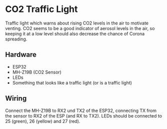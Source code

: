 # CO2 Traffic Light
Traffic light which warns about rising CO2 levels in the air to motivate venting. CO2 seems to be a good indicator of aerosol levels in the air, so keeping it at a low level should also decrease the chance of Corona spreading.

## Hardware
* ESP32
* MH-Z19B (CO2 Sensor)
* LEDs
* Something that looks like a traffic light (or is a traffic light)

## Wiring
Connect the MH-Z19B to RX2 und TX2 of the ESP32, connecting TX from the sensor to RX2 of the ESP (and RX to TX2). LEDs should be connected to 25 (green), 26 (yellow) and 27 (red).